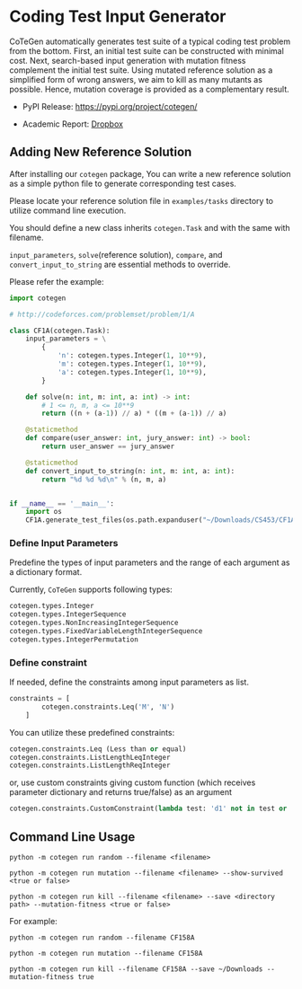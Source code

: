 # Coding Test Input Generator

CoTeGen automatically generates test suite of a typical coding test problem from the bottom. First, an initial test suite can be constructed with minimal cost. Next, search-based input generation with mutation fitness complement the initial test suite. Using mutated reference solution as a simplified form of wrong answers, we aim to kill as many mutants as possible. Hence, mutation coverage is provided as a complementary result.

- PyPI Release: https://pypi.org/project/cotegen/

- Academic Report: [Dropbox](https://www.dropbox.com/s/izvyd5c61xi35k5/CS453_Final_Project_Report__CoTeGen_.pdf?dl=0)

## Adding New Reference Solution

After installing our `cotegen` package, You can write a new reference solution as a simple python file to generate corresponding test cases.

Please locate your reference solution file in `examples/tasks` directory to utilize command line execution.

You should define a new class inherits `cotegen.Task` and with the same with filename. 

`input_parameters`, `solve`(reference solution), `compare`, and `convert_input_to_string` are essential methods to override.

Please refer the example:

```python
import cotegen

# http://codeforces.com/problemset/problem/1/A

class CF1A(cotegen.Task):
    input_parameters = \
        {
            'n': cotegen.types.Integer(1, 10**9),
            'm': cotegen.types.Integer(1, 10**9),
            'a': cotegen.types.Integer(1, 10**9),
        }

    def solve(n: int, m: int, a: int) -> int:
        # 1 <= n, m, a <= 10**9
        return ((n + (a-1)) // a) * ((m + (a-1)) // a)

    @staticmethod
    def compare(user_answer: int, jury_answer: int) -> bool:
        return user_answer == jury_answer

    @staticmethod
    def convert_input_to_string(n: int, m: int, a: int):
        return "%d %d %d\n" % (n, m, a)


if __name__ == '__main__':
    import os
    CF1A.generate_test_files(os.path.expanduser("~/Downloads/CS453/CF1A"))

```

### Define Input Parameters
Predefine the types of input parameters and the range of each argument as a dictionary format.

Currently, `CoTeGen` supports following types:

```python
cotegen.types.Integer
cotegen.types.IntegerSequence
cotegen.types.NonIncreasingIntegerSequence
cotegen.types.FixedVariableLengthIntegerSequence
cotegen.types.IntegerPermutation
```

### Define constraint

If needed, define the constraints among input parameters as list.
```python
constraints = [
        cotegen.constraints.Leq('M', 'N')
    ]
```

You can utilize these predefined constraints:

```python
cotegen.constraints.Leq (Less than or equal)
cotegen.constraints.ListLengthLeqInteger
cotegen.constraints.ListLengthReqInteger
```

or, use custom constraints giving custom function (which receives parameter dictionary and returns true/false) as an argument

```python
cotegen.constraints.CustomConstraint(lambda test: 'd1' not in test or 'd2' not in test or test['d1'] != test['d2'])
```

## Command Line Usage

```
python -m cotegen run random --filename <filename>

python -m cotegen run mutation --filename <filename> --show-survived <true or false>

python -m cotegen run kill --filename <filename> --save <directory path> --mutation-fitness <true or false>
```

For example:

```
python -m cotegen run random --filename CF158A

python -m cotegen run mutation --filename CF158A

python -m cotegen run kill --filename CF158A --save ~/Downloads --mutation-fitness true
```
